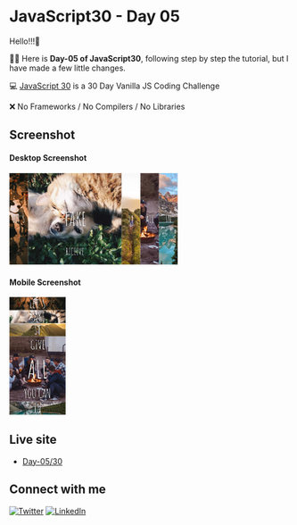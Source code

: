 # JavaScript30 - Day 05

Hello!!!:wave:

:woman_technologist: Here is **Day-05 of JavaScript30**, following step by step the tutorial, but I have made a few little changes.

:computer: [JavaScript 30](https://javascript30.com/) is a 30 Day Vanilla JS Coding Challenge

:x: No Frameworks / No Compilers / No Libraries

## Screenshot

#### Desktop Screenshot

<img src="./img/screenshot05.jpg" alt="screenshot05" style="width:60%;"/>

#### Mobile Screenshot

<img src="./img/screenshot05-01.jpg" alt="screenshot05-01" style="width:20%;"/>

## Live site

- [Day-05/30](https://melissavi08.github.io/javascript-30/day-05/index.html)

## Connect with me

<a href='https://twitter.com/melissa_vi2' target="_blank"><img alt='Twitter' src='https://img.shields.io/badge/melissa__vi2-100000?style=flat&logo=Twitter&logoColor=white&labelColor=00BFFF&color=FF69B4'/></a> <a href='https://www.linkedin.com/in/melissa-villegas' target="_blank"><img alt='LinkedIn' src='https://img.shields.io/badge/Melissa_Villegas-100000?style=flat&logo=LinkedIn&logoColor=white&labelColor=00BFFF&color=FF69B4'/></a>

